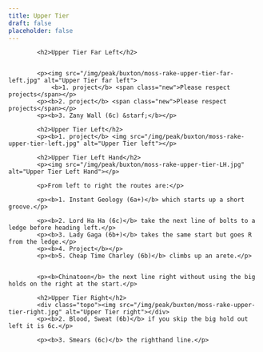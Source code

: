 ```yaml
---
title: Upper Tier
draft: false
placeholder: false
---
```



<style>
    h2 {
        clear: both;
    }
</style>

            <h2>Upper Tier Far Left</h2>


            <p><img src="/img/peak/buxton/moss-rake-upper-tier-far-left.jpg" alt="Upper Tier far left">
                <b>1. project</b> <span class="new">Please respect projects</span></p>
            <p><b>2. project</b> <span class="new">Please respect projects</span></p>
            <p><b>3. Zany Wall (6c) &starf;</b></p>

            <h2>Upper Tier Left</h2>
            <p><b>1. project</b> <img src="/img/peak/buxton/moss-rake-upper-tier-left.jpg" alt="Upper Tier left"></p>

            <h2>Upper Tier Left Hand</h2>
            <p><img src="/img/peak/buxton/moss-rake-upper-tier-LH.jpg" alt="Upper Tier Left Hand"></p>

            <p>From left to right the routes are:</p>

            <p><b>1. Instant Geology (6a+)</b> which starts up a short groove.</p>

            <p><b>2. Lord Ha Ha (6c)</b> take the next line of bolts to a ledge before heading left.</p>
            <p><b>3. Lady Gaga (6b+)</b> takes the same start but goes R from the ledge.</p>
            <p><b>4. Project</b></p>
            <p><b>5. Cheap Time Charley (6b)</b> climbs up an arete.</p>


            <p><b>Chinatoon</b> the next line right without using the big holds on the right at the start.</p>

            <h2>Upper Tier Right</h2>
            <div class="topo"><img src="/img/peak/buxton/moss-rake-upper-tier-right.jpg" alt="Upper Tier right"></div>
            <p><b>2. Blood, Sweat (6b)</b> if you skip the big hold out left it is 6c.</p>

            <p><b>3. Smears (6c)</b> the righthand line.</p>


